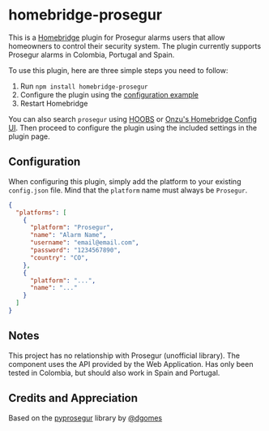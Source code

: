 
# homebridge-prosegur

This is a [Homebridge](https://github.com/homebridge/homebridge) plugin for Prosegur alarms users that allow homeowners to control their security system. The plugin currently supports Prosegur alarms in Colombia, Portugal and Spain.

To use this plugin, here are three simple steps you need to follow:
1. Run `npm install homebridge-prosegur`
2. Configure the plugin using the [configuration example](#configuration)
3. Restart Homebridge

You can also search `prosegur` using [HOOBS](https://github.com/mkellsy/homebridge-config-ui) or [Onzu's Homebridge Config UI](https://github.com/oznu/homebridge-config-ui-x). Then proceed to configure the plugin using the included settings in the plugin page.

## Configuration
When configuring this plugin, simply add the platform to your existing `config.json` file. Mind that the `platform` name must always be `Prosegur`.
```json
{
  "platforms": [
    {
      "platform": "Prosegur",
      "name": "Alarm Name",
      "username": "email@email.com",
      "password": "1234567890",
      "country": "CO",
    },
    {
      "platform": "...",
      "name": "..."
    }
  ]
}
```
## Notes
This project has no relationship with Prosegur (unofficial library).
The component uses the API provided by the Web Application.
Has only been tested in Colombia, but should also work in Spain and Portugal.
## Credits and Appreciation
Based on the [pyprosegur](https://github.com/dgomes/pyprosegur) library by [@dgomes](https://github.com/dgomes)